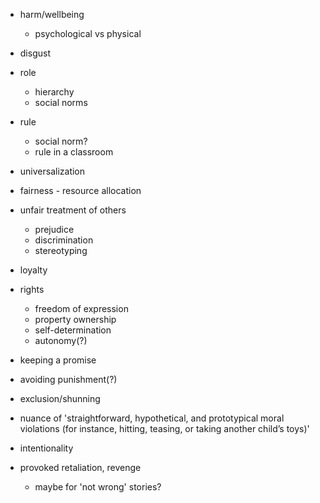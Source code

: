 - harm/wellbeing
	- psychological vs physical
- disgust
- role
	- hierarchy
	- social norms
- rule
	- social norm?
	- rule in a classroom
- universalization
- fairness - resource allocation
- unfair treatment of others
	- prejudice
	- discrimination
	- stereotyping
- loyalty
- rights
	- freedom of expression
	- property ownership
	- self-determination
	- autonomy(?)
- keeping a promise
- avoiding punishment(?)

- exclusion/shunning

- nuance of 'straightforward, hypothetical, and prototypical moral violations (for instance, hitting, teasing, or taking another child’s toys)'
- intentionality
- provoked retaliation, revenge
	- maybe for 'not wrong' stories?
